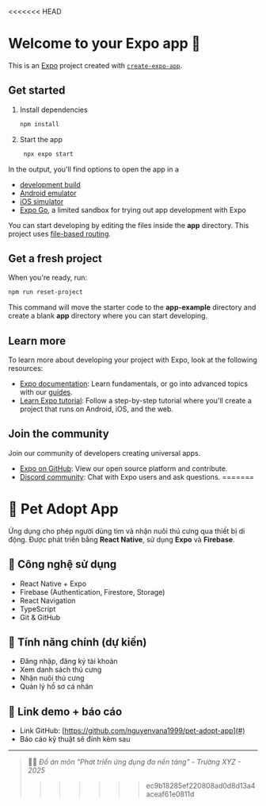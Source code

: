 <<<<<<< HEAD
# Welcome to your Expo app 👋

This is an [Expo](https://expo.dev) project created with [`create-expo-app`](https://www.npmjs.com/package/create-expo-app).

## Get started

1. Install dependencies

   ```bash
   npm install
   ```

2. Start the app

   ```bash
    npx expo start
   ```

In the output, you'll find options to open the app in a

- [development build](https://docs.expo.dev/develop/development-builds/introduction/)
- [Android emulator](https://docs.expo.dev/workflow/android-studio-emulator/)
- [iOS simulator](https://docs.expo.dev/workflow/ios-simulator/)
- [Expo Go](https://expo.dev/go), a limited sandbox for trying out app development with Expo

You can start developing by editing the files inside the **app** directory. This project uses [file-based routing](https://docs.expo.dev/router/introduction).

## Get a fresh project

When you're ready, run:

```bash
npm run reset-project
```

This command will move the starter code to the **app-example** directory and create a blank **app** directory where you can start developing.

## Learn more

To learn more about developing your project with Expo, look at the following resources:

- [Expo documentation](https://docs.expo.dev/): Learn fundamentals, or go into advanced topics with our [guides](https://docs.expo.dev/guides).
- [Learn Expo tutorial](https://docs.expo.dev/tutorial/introduction/): Follow a step-by-step tutorial where you'll create a project that runs on Android, iOS, and the web.

## Join the community

Join our community of developers creating universal apps.

- [Expo on GitHub](https://github.com/expo/expo): View our open source platform and contribute.
- [Discord community](https://chat.expo.dev): Chat with Expo users and ask questions.
=======
# 🐶 Pet Adopt App

Ứng dụng cho phép người dùng tìm và nhận nuôi thú cưng qua thiết bị di động. Được phát triển bằng **React Native**, sử dụng **Expo** và **Firebase**.

## 🚀 Công nghệ sử dụng

- React Native + Expo
- Firebase (Authentication, Firestore, Storage)
- React Navigation
- TypeScript
- Git & GitHub

## 📱 Tính năng chính (dự kiến)

- Đăng nhập, đăng ký tài khoản
- Xem danh sách thú cưng
- Nhận nuôi thú cưng
- Quản lý hồ sơ cá nhân

## 📎 Link demo + báo cáo

- Link GitHub: [https://github.com/nguyenvana1999/pet-adopt-app](#)
- Báo cáo kỹ thuật sẽ đính kèm sau

---

> 👨‍💻 *Đồ án môn "Phát triển ứng dụng đa nền tảng" - Trường XYZ - 2025*
>>>>>>> ec9b18285ef220808ad0d8d13a4aceaf61e0811d
